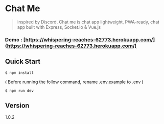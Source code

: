 # Chat Me

> Inspired by Discord, Chat me is chat app lightweight, PWA-ready, chat app built with Express, Socket.io & Vue.js

### Demo : [https://whispering-reaches-62773.herokuapp.com/](https://whispering-reaches-62773.herokuapp.com/)

## Quick Start

```
$ npm install
```

( Before running the follow command, rename .env.example to .env )

```
$ npm run dev
```

## Version

1.0.2

